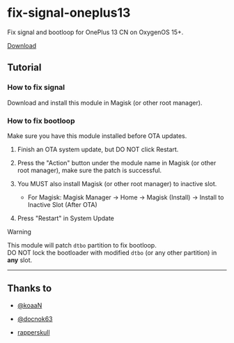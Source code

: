 # fix-signal-oneplus13

Fix signal and bootloop for OnePlus 13 CN on OxygenOS 15+.

[Download](https://github.com/K58/fix-signal-oneplus13/releases)

## Tutorial

### How to fix signal

Download and install this module in Magisk (or other root manager).

### How to fix bootloop

Make sure you have this module installed before OTA updates.

1. Finish an OTA system update, but DO NOT click Restart.

2. Press the "Action" button under the module name in Magisk (or other root manager), make sure the patch is successful.

3. You MUST also install Magisk (or other root manager) to inactive slot.
    - For Magisk: Magisk Manager -> Home -> Magisk (Install) -> Install to Inactive Slot (After OTA)

4. Press "Restart" in System Update

> [!WARNING]  
> This module will patch `dtbo` partition to fix bootloop.<br>
> DO NOT lock the bootloader with modified `dtbo` (or any other partition) in **any** slot.

----

## Thanks to

- [@koaaN](https://xdaforums.com/m/koaan.3433581/)

- [@docnok63](https://xdaforums.com/m/docnok63.4967345/)

- [rapperskull](https://github.com/rapperskull)

